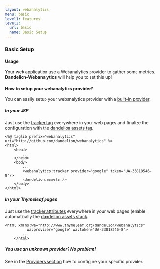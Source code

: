 ```yaml
---
layout: webanalytics
menu: basic
level1: features
level2:
  url: basic
  name: Basic Setup
---
```


### Basic Setup

#### Usage
Your web application use a Webanalytics provider to gather some metrics. **Dandelion-Webanalytics** will help you to set this up!

#### How to setup your webanalytics provider?
You can easily setup your webanalytics provider with a [built-in provider](/webanalytics/features/providers/).

##### In your JSP
Just use the [tracker tag](/webanalytics/ref/jsp/tracker.html) everywhere in your web pages and finalize the configuration with the [dandelion assets tag](/dandelion/features/assets/).

	<%@ taglib prefix="webanalytics" uri="http://github.com/dandelion/webanalytics" %>
    <html>
        <head>
            ...
        </head>
        <body>
            ...
            <webanalytics:tracker provider="google" token="UA-33818546-8"/>
            <dandelion:assets />
        </body>
    </html>

##### In your Thymeleaf pages
Just use the [tracker attributes](/webanalytics/ref/thymeleaf/tracker.html) everywhere in your web pages (enable automatically the [dandelion assets stack](/dandelion/features/assets/).

	<html xmlns:wa="http://www.thymeleaf.org/dandelion/webanalytics"
              wa:provider="google" wa:token="UA-33818546-8">
            ...
        </html>

##### You use an unknown provider? No problem!
See in the [Providers section](/webanalytics/features/providers/) how to configure your specific provider.

